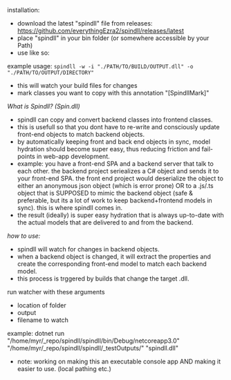 installation:
- download the latest "spindll" file from releases: https://github.com/everythingEzra2/spindll/releases/latest
- place "spindll" in your bin folder (or somewhere accessible by your Path)
- use like so:

example usage: 
`spindll -w -i "./PATH/TO/BUILD/OUTPUT.dll" -o "./PATH/TO/OUTPUT/DIRECTORY"`
- this will watch your build files for changes
- mark classes you want to copy with this annotation "[SpindllMark]"

_What is Spindll? (Spin.dll)_
- spindll can copy and convert backend classes into frontend classes.
- this is usefull so that you dont have to re-write and consciously update front-end objects to match backend objects.
- by automatically keeping front and back end objects in sync, model hydration should become super easy, thus reducing friction and fail-points in web-app development.
- example: you have a front-end SPA and a backend server that talk to each other. the backend project seriealizes a C# object and sends it to your front-end SPA. the front end project would deserialize the object to either an anonymous json object (which is error prone) OR to a .js/.ts object that is SUPPOSED to mimic the backend object (safe & preferable, but its a lot of work to keep backend+frontend models in sync). this is where spindll comes in.
- the result (ideally) is super easy hydration that is always up-to-date with the actual models that are delivered to and from the backend.

_how to use:_
- spindll will watch for changes in backend objects.
- when a backend object is changed, it will extract the properties and create the corresponding front-end model to match each backend model.
- this process is trggered by builds that change the target .dll.

run watcher with these arguments
- location of folder
- output
- filename to watch

example:
dotnet run "/home/myr/_repo/spindll/spindll/bin/Debug/netcoreapp3.0" "/home/myr/_repo/spindll/spindll/_testOutputs/" "spindll.dll"

* note: working on making this an executable console app AND making it easier to use. (local pathing etc.)

